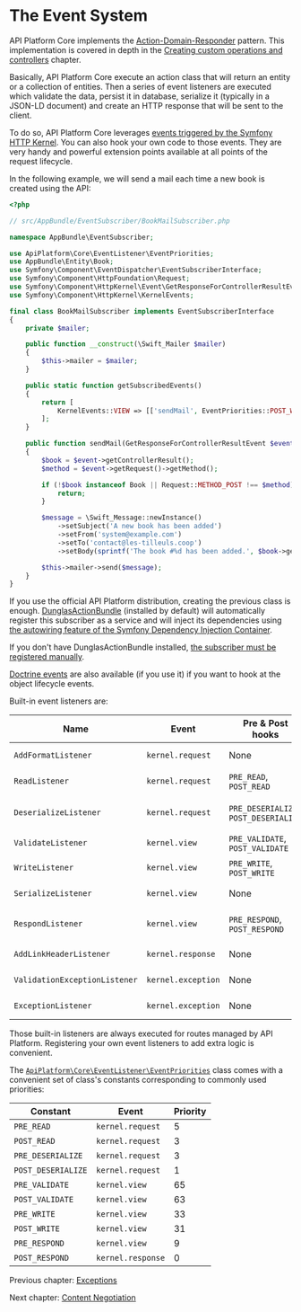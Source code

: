 # The Event System

API Platform Core implements the [Action-Domain-Responder](https://github.com/pmjones/adr) pattern. This implementation
is covered in depth in the [Creating custom operations and controllers](operations.md#creating-custom-operations-and-controllers)
chapter.

Basically, API Platform Core execute an action class that will return an entity or a collection of entities. Then a series
of event listeners are executed which validate the data, persist it in database, serialize it (typically in a JSON-LD document)
and create an HTTP response that will be sent to the client.

To do so, API Platform Core leverages [events triggered by the Symfony HTTP Kernel](https://symfony.com/doc/current/reference/events.html#kernel-events).
You can also hook your own code to those events. They are very handy and powerful extension points available at all points
of the request lifecycle.

In the following example, we will send a mail each time a new book is created using the API:

```php
<?php

// src/AppBundle/EventSubscriber/BookMailSubscriber.php

namespace AppBundle\EventSubscriber;

use ApiPlatform\Core\EventListener\EventPriorities;
use AppBundle\Entity\Book;
use Symfony\Component\EventDispatcher\EventSubscriberInterface;
use Symfony\Component\HttpFoundation\Request;
use Symfony\Component\HttpKernel\Event\GetResponseForControllerResultEvent;
use Symfony\Component\HttpKernel\KernelEvents;

final class BookMailSubscriber implements EventSubscriberInterface
{
    private $mailer;

    public function __construct(\Swift_Mailer $mailer)
    {
        $this->mailer = $mailer;
    }

    public static function getSubscribedEvents()
    {
        return [
            KernelEvents::VIEW => [['sendMail', EventPriorities::POST_WRITE]],
        ];
    }

    public function sendMail(GetResponseForControllerResultEvent $event)
    {
        $book = $event->getControllerResult();
        $method = $event->getRequest()->getMethod();

        if (!$book instanceof Book || Request::METHOD_POST !== $method) {
            return;
        }

        $message = \Swift_Message::newInstance()
            ->setSubject('A new book has been added')
            ->setFrom('system@example.com')
            ->setTo('contact@les-tilleuls.coop')
            ->setBody(sprintf('The book #%d has been added.', $book->getId()));

        $this->mailer->send($message);
    }
}
```

If you use the official API Platform distribution, creating the previous class is enough. [DunglasActionBundle](https://github.com/dunglas/DunglasActionBundle)
(installed by default) will automatically register this subscriber as a service and will inject its dependencies using [the
autowiring feature of the Symfony Dependency Injection Container](http://symfony.com/doc/current/components/dependency_injection/autowiring.html).

If you don't have DunglasActionBundle installed, [the subscriber must be registered manually](http://symfony.com/doc/current/components/http_kernel/introduction.html#creating-an-event-listener).

[Doctrine events](http://doctrine-orm.readthedocs.org/en/latest/reference/events.html#reference-events-lifecycle-events)
are also available (if you use it) if you want to hook at the object lifecycle events.

Built-in event listeners are:

Name                          | Event              | Pre & Post hooks                     | Priority | Description
------------------------------|--------------------|--------------------------------------|----------|--------------------------------------------------------------------------------------------------------------------------
`AddFormatListener`           | `kernel.request`   | None                                 | 7        | guess the best response format ([content negotiation](content-negotiation.md))
`ReadListener`                | `kernel.request`   | `PRE_READ`, `POST_READ`              | 4        | retrieve data from the persistence system using the [data providers](data-providers.md)
`DeserializeListener`         | `kernel.request`   | `PRE_DESERIALIZE`, `POST_DESERIALIZE`| 2        | deserialize data into a PHP entity (`GET`, `POST`, `DELETE`); update the entity retrieved using the data provider (`PUT`)
`ValidateListener`            | `kernel.view`      | `PRE_VALIDATE`, `POST_VALIDATE`      | 64       | [validate data](validation.md) (`POST`, `PUT`)
`WriteListener`               | `kernel.view`      | `PRE_WRITE`, `POST_WRITE`            | 32       | if using the Doctrine ORM, persist data (`POST`, `PUT`, `DELETE`)
`SerializeListener`           | `kernel.view`      | None                                 | 16       | serialize the PHP entity in string [according to the request format](content-negotiation.md)
`RespondListener`             | `kernel.view`      | `PRE_RESPOND`, `POST_RESPOND`        | 8        | transform serialized to a `Symfony\Component\HttpFoundation\Response` instance
`AddLinkHeaderListener`       | `kernel.response`  | None                                 | 0        | add a `Link` HTTP header pointing to the Hydra documentation
`ValidationExceptionListener` | `kernel.exception` | None                                 | 0        | serialize validation exceptions in the Hydra format
`ExceptionListener`           | `kernel.exception` | None                                 | -96      | serialize PHP exceptions in the Hydra format (including the stack trace in debug mode)

Those built-in listeners are always executed for routes managed by API Platform. Registering your own event listeners to
add extra logic is convenient.

The [`ApiPlatform\Core\EventListener\EventPriorities`](https://github.com/api-platform/core/blob/master/src/EventListener/EventPriorities.php) class comes with a convenient set of class's constants corresponding to commonly used priorities:

Constant           | Event             | Priority |
-------------------|-------------------|----------|
`PRE_READ`         | `kernel.request`  | 5        |
`POST_READ`        | `kernel.request`  | 3        |
`PRE_DESERIALIZE`  | `kernel.request`  | 3        |
`POST_DESERIALIZE` | `kernel.request`  | 1        |
`PRE_VALIDATE`     | `kernel.view`     | 65       |
`POST_VALIDATE`    | `kernel.view`     | 63       |
`PRE_WRITE`        | `kernel.view`     | 33       |
`POST_WRITE`       | `kernel.view`     | 31       |
`PRE_RESPOND`      | `kernel.view`     | 9        |
`POST_RESPOND`     | `kernel.response` | 0        |

Previous chapter: [Exceptions](exceptions.md)

Next chapter: [Content Negotiation](content-negotiation.md)
